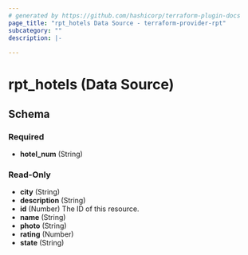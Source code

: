 ```yaml
---
# generated by https://github.com/hashicorp/terraform-plugin-docs
page_title: "rpt_hotels Data Source - terraform-provider-rpt"
subcategory: ""
description: |-
  
---
```


# rpt_hotels (Data Source)





<!-- schema generated by tfplugindocs -->
## Schema

### Required

- **hotel_num** (String)

### Read-Only

- **city** (String)
- **description** (String)
- **id** (Number) The ID of this resource.
- **name** (String)
- **photo** (String)
- **rating** (Number)
- **state** (String)



